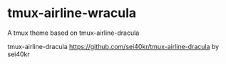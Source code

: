 # tmux-airline-wracula

A tmux theme based on tmux-airline-dracula

tmux-airline-dracula
https://github.com/sei40kr/tmux-airline-dracula
by sei40kr
